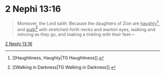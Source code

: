 # 2 Nephi 13:16

> Moreover, the Lord saith: Because the daughters of Zion are <u>haughty</u>[^a], and <u>walk</u>[^b] with stretched-forth necks and wanton eyes, walking and mincing as they go, and making a tinkling with their feet—

[2 Nephi 13:16](https://www.churchofjesuschrist.org/study/scriptures/bofm/2-ne/13?lang=eng&id=p16#p16)


[^a]: [[Haughtiness, Haughty|TG Haughtiness]].  
[^b]: [[Walking in Darkness|TG Walking in Darkness]].  
